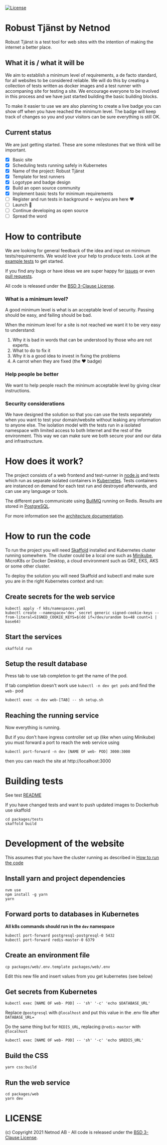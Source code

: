 [![License](https://img.shields.io/badge/License-BSD%203--Clause-blue.svg)](https://opensource.org/licenses/BSD-3-Clause)

# Robust Tjänst by Netnod

Robust Tjänst is a test tool for web sites with the intention of making the internet a better place.

## What it is / what it will be

We aim to establish a minimum level of requirements, a de facto standard, for all websites to be considered reliable. We will do this by creating a collection of tests written as docker images and a test runner with accompaning site for testing a site. We encourage everyone to be involved in this process and we have just started building the basic building blocks.

To make it easier to use we are also planning to create a live badge you can show off when you have reached the minimum level. The badge will keep track of changes so you and your visitors can be sure everything is still OK.

## Current status

We are just getting started. These are some milestones that we think will be important. 

- [x] Basic site 
- [x] Scheduling tests running safely in Kubernetes
- [x] Name of the project: Robust Tjänst
- [x] Template for test runners
- [x] Logotype and badge design
- [x] Build an open source community 
- [x] Implement basic tests for minimum requirements
- [ ] Register and run tests in background <- we/you are here ❤️
- [ ] Launch 🎉
- [ ] Continue developing as open source
- [ ] Spread the word

# How to contribute

We are looking for general feedback of the idea and input on minimum tests/requirements. We would love your help to produce tests. Look at the [example tests](packages/tests/tests) to get started.

If you find any bugs or have ideas we are super happy for [issues](https://github.com/Netnod/robust-tjanst/issues) or even [pull requests](https://github.com/Netnod/robust-tjanst/pulls).

All code is released under the [BSD 3-Clause License](LICENSE).
   
### What is a minimum level?

A good minimum level is what is an acceptable level of security. Passing should be easy, and failing should be bad.

When the minimum level for a site is not reached we want it to be very easy to understand:

  1. Why it is bad in words that can be understood by those who are not experts.
  2. What to do to fix it
  3. Why it is a good idea to invest in fixing the problems
  4. A carrot when they are fixed (the ❤️ badge)

### Help people be better
We want to help people reach the minimum acceptable level by giving clear instructions.

### Security considerations

We have designed the solution so that you can use the tests separately when you want to test your domain/website without leaking any information to anyone else. The isolation model with the tests run in a isolated namespace with limited access to both Internet and the rest of the environment. This way we can make sure we both secure your and our data and infrastructure.

# How does it work?

The project consists of a web frontend and test-runner in [node.js](https://nodejs.org) and tests which run as separate isolated containers in [Kubernetes](https://kubernetes.io). Tests containers are instanced on demand for each test run and destroyed afterwards, and can use any language or tools.

The different parts communicate using [BullMQ](https://github.com/taskforcesh/bullmq) running on Redis. Results are stored in [PostgreSQL](https://www.postgresql.org).

For more information see the [architecture documentation](architecture.md).

# How to run the code

To run the project you will need [Skaffold](https://skaffold.dev) installed and Kubernetes cluster running somewhere. The cluster could be a local one such as [Minikube](https://minikube.sigs.k8s.io), MicroK8s or Docker Desktop, a cloud environment such as GKE, EKS, AKS or some other cluster.

To deploy the solution you will need Skaffold and kubectl
 and make sure you are in the right Kubernetes context and run:

## Create secrets for the web service
    kubectl apply -f k8s/namespaces.yaml
    kubectl create --namespace='dev' secret generic signed-cookie-keys --from-literal=SIGNED_COOKIE_KEYS=$(dd if=/dev/urandom bs=48 count=1 | base64)

## Start the services
    skaffold run

## Setup the result database
Press tab to use tab completion to get the name of the pod.

If tab completion doesn't work use `kubectl -n dev get pods` and find the `web-` pod

    kubectl exec -n dev web-[TAB] -- sh setup.sh


## Reaching the running service
Now everything is running.

But if you don't have ingress controller set up (like when using Minikube) you must forward a port to reach the web service using

    kubectl port-forward -n dev [NAME OF web- POD] 3000:3000

then you can reach the site at http://localhost:3000

# Building tests
See test [README](/packages/tests/tests/README.md)

If you have changed tests and want to push updated images to Dockerhub use skaffold

    cd packages/tests
    skaffold build

# Development of the website
This assumes that you have the cluster running as described in [How to run the code](#How-to-run-the-code)

## Install yarn and project dependencies

    nvm use
    npm install -g yarn
    yarn

## Forward ports to databases in Kubernetes

__All k8s commands should run in the `dev` namespace__

    kubectl port-forward postgresql-postgresql-0 5432
    kubectl port-forward redis-master-0 6379

## Create an environment file

    cp packages/web/.env.template packages/web/.env

Edit this new file and insert values from you get kubernetes (see below)

## Get secrets from Kubernetes

    kubectl exec [NAME OF web- POD] -- 'sh' '-c' 'echo $DATABASE_URL'

Replace `@postgresql` with `@localhost` and put this value in the .env file after `DATABASE_URL=`

Do the same thing but for `REDIS_URL`, replacing `@redis-master` with `@localhost`

    kubectl exec [NAME OF web- POD] -- 'sh' '-c' 'echo $REDIS_URL'

## Build the CSS

    yarn css:build


## Run the web service

    cd packages/web
    yarn dev


# LICENSE

(c) Copyright 2021 Netnod AB - All code is released under the [BSD 3-Clause License](LICENSE).
